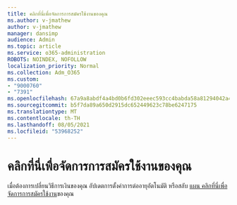 ```yaml
---
title: คลิกที่นี่เพื่อจัดการการสมัครใช้งานของคุณ
ms.author: v-jmathew
author: v-jmathew
manager: dansimp
audience: Admin
ms.topic: article
ms.service: o365-administration
ROBOTS: NOINDEX, NOFOLLOW
localization_priority: Normal
ms.collection: Adm_O365
ms.custom:
- "9000760"
- "7391"
ms.openlocfilehash: 67a9a8abdf4a4bd0b6fd302eeec593cc4babda58a81294042a4644eeb2a0b2aa
ms.sourcegitcommit: b5f7da89a650d2915dc652449623c78be6247175
ms.translationtype: MT
ms.contentlocale: th-TH
ms.lasthandoff: 08/05/2021
ms.locfileid: "53968252"
---
```

# <a name="click-here-to-manage-your-subscriptions"></a>คลิกที่นี่เพื่อจัดการการสมัครใช้งานของคุณ

เมื่อต้องการเปลี่ยนวิธีการเงินของคุณ อัปเดตการตั้งค่าการต่ออายุอัตโนมัติ หรือสลับ [แผน คลิกที่นี่เพื่อจัดการการสมัครใช้งาน](https://portal.office.com/AdminPortal/Home#/subscriptions)ของคุณ
